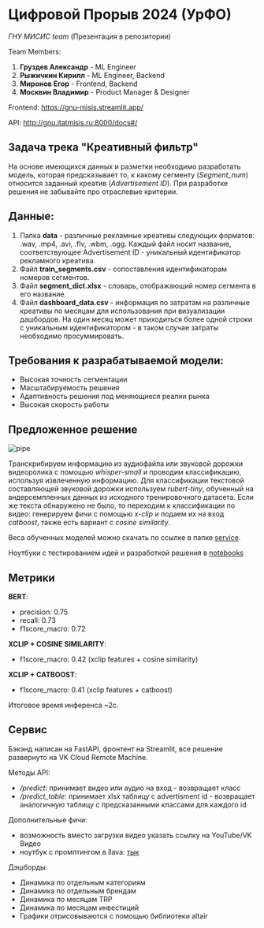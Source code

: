 # Цифровой Прорыв 2024 (УрФО)

*ГНУ МИСИС team*
(Презентация в репозитории)

Team Members:
1) **Груздев Александр** - ML Engineer
2) **Рыжичкин Кирилл** - ML Engineer, Backend
3) **Миронов Егор** - Frontend, Backend
4) **Москвин Владимир** - Product Manager & Designer

Frontend: https://gnu-misis.streamlit.app/

API: http://gnu.itatmisis.ru:8000/docs#/

## Задача трека "Креативный фильтр"

На основе имеющихся данных и разметки необходимо разработать модель, которая предсказывает то, к какому сегменту (*Segment_num*) относится заданный креатив (*Advertisement ID*). При разработке решения не забывайте про отраслевые критерии.

## Данные:

1. Папка **data** - различные рекламные креативы следующих форматов: .wav, .mp4, .avi, .flv, .wbm, .ogg. Каждый файл носит название, соответствующее Advertisement ID - уникальный идентификатор рекламного креатива.
2. Файл **train_segments.csv** - сопоставления идентификаторам номеров сегментов.
3. Файл **segment_dict.xlsx** - словарь, отображающий номер сегмента в его название.
4. Файл **dashboard_data.csv** - информация по затратам на различные креативы по месяцам для использования при визуализации дашбордов. На один месяц может приходиться более одной строки с уникальным идентификатором - в таком случае затраты необходимо просуммировать.

## Требования к разрабатываемой модели:
- Высокая точность сегментации
- Масштабируемость решения
- Адаптивность решения под меняющиеся реалии рынка
- Высокая скорость работы

## Предложенное решение

![pipe](scheme.jpg)

Транскрибируем информацию из аудиофайла или звуковой дорожки видеоролика с помощью *whisper-small* и проводим классификацию, используя извлеченную информацию. Для классификации текстовой составляющей звуковой дорожки используем *rubert-tiny*, обученный на андерсемпленных данных из исходного тренировочного датасета. Если же текста обнаружено не было, то переходим к классификации по видео: генерируем фичи с помощью *x-clip* и подаем их на вход *catboost*, также есть вариант с *cosine similarity*. 

Веса обученных моделей можно скачать по ссылке в папке [service](https://github.com/l1ghtsource/mediawise-creative-filter/blob/main/service/). 

Ноутбуки с тестированием идей и разработкой решения в [notebooks](https://github.com/l1ghtsource/mediawise-creative-filter/blob/main/notebooks/)

## Метрики

**BERT**:
- precision: 0.75
- recall: 0.73
- f1score_macro: 0.72

**XCLIP + COSINE SIMILARITY**: 
- f1score_macro: 0.42 (xclip features + cosine similarity)

**XCLIP + CATBOOST**: 
- f1score_macro: 0.41 (xclip features + catboost)

Итоговое время инференса ~2с.

## Сервис

Бэкэнд написан на FastAPI, фронтент на Streamlit, все решение развернуто на VK Cloud Remote Machine.

Методы API:

- */predict*: принимает видео или аудио на вход - возвращает класс
- */predict_table*: принимает xlsx таблицу с advertisment id - возвращает аналогичную таблицу с предсказанными классами для каждого id

Дополнительные фичи:

- возможность вместо загрузки видео указать ссылку на YouTube/VK Видео
- ноутбук с промптингом в llava: [тык](https://github.com/l1ghtsource/mediawise-creative-filter/blob/main/notebooks/LLava_Experiments.ipynb)

Дэшборды:

- Динамика по отдельным категориям
- Динамика по отдельным брендам
- Динамика по месяцам TRP
- Динамика по месяцам инвестиций
- Графики отрисовываются с помощью библиотеки altair
